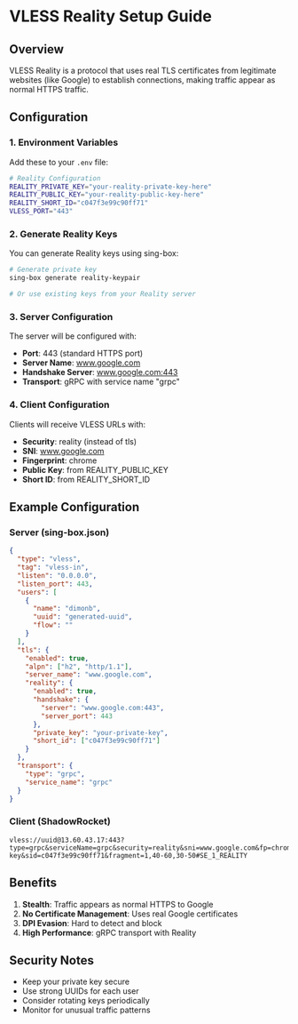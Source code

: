 # VLESS Reality Setup Guide

## Overview
VLESS Reality is a protocol that uses real TLS certificates from legitimate websites (like Google) to establish connections, making traffic appear as normal HTTPS traffic.

## Configuration

### 1. Environment Variables
Add these to your `.env` file:

```bash
# Reality Configuration
REALITY_PRIVATE_KEY="your-reality-private-key-here"
REALITY_PUBLIC_KEY="your-reality-public-key-here"
REALITY_SHORT_ID="c047f3e99c90ff71"
VLESS_PORT="443"
```

### 2. Generate Reality Keys
You can generate Reality keys using sing-box:

```bash
# Generate private key
sing-box generate reality-keypair

# Or use existing keys from your Reality server
```

### 3. Server Configuration
The server will be configured with:
- **Port**: 443 (standard HTTPS port)
- **Server Name**: www.google.com
- **Handshake Server**: www.google.com:443
- **Transport**: gRPC with service name "grpc"

### 4. Client Configuration
Clients will receive VLESS URLs with:
- **Security**: reality (instead of tls)
- **SNI**: www.google.com
- **Fingerprint**: chrome
- **Public Key**: from REALITY_PUBLIC_KEY
- **Short ID**: from REALITY_SHORT_ID

## Example Configuration

### Server (sing-box.json)
```json
{
  "type": "vless",
  "tag": "vless-in",
  "listen": "0.0.0.0",
  "listen_port": 443,
  "users": [
    {
      "name": "dimonb",
      "uuid": "generated-uuid",
      "flow": ""
    }
  ],
  "tls": {
    "enabled": true,
    "alpn": ["h2", "http/1.1"],
    "server_name": "www.google.com",
    "reality": {
      "enabled": true,
      "handshake": {
        "server": "www.google.com:443",
        "server_port": 443
      },
      "private_key": "your-private-key",
      "short_id": ["c047f3e99c90ff71"]
    }
  },
  "transport": {
    "type": "grpc",
    "service_name": "grpc"
  }
}
```

### Client (ShadowRocket)
```
vless://uuid@13.60.43.17:443?type=grpc&serviceName=grpc&security=reality&sni=www.google.com&fp=chrome&pbk=public-key&sid=c047f3e99c90ff71&fragment=1,40-60,30-50#SE_1_REALITY
```

## Benefits
1. **Stealth**: Traffic appears as normal HTTPS to Google
2. **No Certificate Management**: Uses real Google certificates
3. **DPI Evasion**: Hard to detect and block
4. **High Performance**: gRPC transport with Reality

## Security Notes
- Keep your private key secure
- Use strong UUIDs for each user
- Consider rotating keys periodically
- Monitor for unusual traffic patterns
